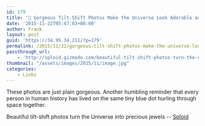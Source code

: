 ```yaml
---
id: 179
title: '🔗 Gorgeous Tilt-Shift Photos Make the Universe Look Adorable and Tiny | Sploid'
date: '2015-11-22T05:47:03+00:00'
author: Frank
layout: post
guid: 'https://34.95.34.211/?p=179'
permalink: /2015/11/22/gorgeous-tilt-shift-photos-make-the-universe-look-adorable-and-tiny/
passthrough_url:
    - 'http://sploid.gizmodo.com/beautiful-tilt-shift-photos-turn-the-universe-into-prec-1684026109'
thumbnail: "/assets/images/2015/11/image.jpg"
categories:
    - Links
---
```


These photos are just plain gorgeous. Another humbling reminder that every person in human history has lived on the same tiny blue dot hurling through space together.

Beautiful tilt-shift photos turn the Universe into precious jewels -- [Sploid](http://sploid.gizmodo.com/beautiful-tilt-shift-photos-turn-the-universe-into-prec-1684026109)